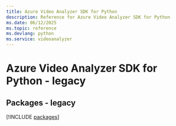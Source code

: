 ```yaml
---
title: Azure Video Analyzer SDK for Python
description: Reference for Azure Video Analyzer SDK for Python
ms.date: 06/12/2025
ms.topic: reference
ms.devlang: python
ms.service: videoanalyzer
---
```

# Azure Video Analyzer SDK for Python - legacy
## Packages - legacy
[!INCLUDE [packages](video-analyzer-index.md)]